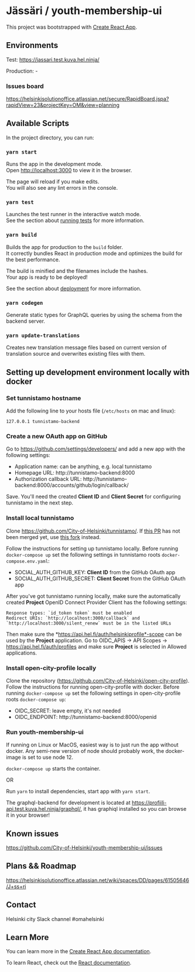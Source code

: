 # Jässäri / youth-membership-ui

This project was bootstrapped with [Create React App](https://github.com/facebook/create-react-app).

## Environments

Test: https://jassari.test.kuva.hel.ninja/

Production: -

### Issues board

https://helsinkisolutionoffice.atlassian.net/secure/RapidBoard.jspa?rapidView=23&projectKey=OM&view=planning

## Available Scripts

In the project directory, you can run:

### `yarn start`

Runs the app in the development mode.<br />
Open [http://localhost:3000](http://localhost:3000) to view it in the browser.

The page will reload if you make edits.<br />
You will also see any lint errors in the console.

### `yarn test`

Launches the test runner in the interactive watch mode.<br />
See the section about [running tests](https://facebook.github.io/create-react-app/docs/running-tests) for more information.

### `yarn build`

Builds the app for production to the `build` folder.<br />
It correctly bundles React in production mode and optimizes the build for the best performance.

The build is minified and the filenames include the hashes.<br />
Your app is ready to be deployed!

See the section about [deployment](https://facebook.github.io/create-react-app/docs/deployment) for more information.

### `yarn codegen`

Generate static types for GraphQL queries by using the schema from the backend server.

### `yarn update-translations`

Creates new translation message files based on current version of translation source and overwrites existing files with them.

## Setting up development environment locally with docker

### Set tunnistamo hostname
Add the following line to your hosts file (`/etc/hosts` on mac and linux):

    127.0.0.1 tunnistamo-backend

### Create a new OAuth app on GitHub
Go to https://github.com/settings/developers/ and add a new app with the following settings:

- Application name: can be anything, e.g. local tunnistamo
- Homepage URL: http://tunnistamo-backend:8000
- Authorization callback URL: http://tunnistamo-backend:8000/accounts/github/login/callback/

Save. You'll need the created **Client ID** and **Client Secret** for configuring tunnistamo in the next step.

### Install local tunnistamo
Clone https://github.com/City-of-Helsinki/tunnistamo/. If [this PR](https://github.com/City-of-Helsinki/tunnistamo/pull/94) has not been merged yet, use [this fork](https://github.com/andersinno/tunnistamo/tree/docker-refactor) instead.

Follow the instructions for setting up tunnistamo locally. Before running `docker-compose up` set the following settings in tunnistamo roots `docker-compose.env.yaml`:

- SOCIAL_AUTH_GITHUB_KEY: **Client ID** from the GitHub OAuth app
- SOCIAL_AUTH_GITHUB_SECRET: **Client Secret** from the GitHub OAuth app

After you've got tunnistamo running locally, make sure the automatically created **Project** OpenID Connect Provider Client has the following settings:

    Response types: `id_token token` must be enabled
    Redirect URIs: `http://localhost:3000/callback` and `http://localhost:3000/silent_renew` must be in the listed URLs


Then make sure the *https://api.hel.fi/auth/helsinkiprofile*-scope can be used by the **Project** application. Go to OIDC_APIS -> API Scopes -> https://api.hel.fi/auth/profiles and make sure **Project** is selected in Allowed applications.

### Install open-city-profile locally
Clone the repository (https://github.com/City-of-Helsinki/open-city-profile). Follow the instructions for running open-city-profile with docker. Before running `docker-compose up` set the following settings in open-city-profile roots `docker-compose up`:

- OIDC_SECRET: leave empty, it's not needed
- OIDC_ENDPOINT: http://tunnistamo-backend:8000/openid

### Run youth-membership-ui
If running on Linux or MacOS, easiest way is to just run the app without docker. Any semi-new version of node should probably work, the docker-image is set to use node 12.

`docker-compose up` starts the container.

OR

Run `yarn` to install dependencies, start app with `yarn start`.

The graphql-backend for development is located at https://profiili-api.test.kuva.hel.ninja/graphql/, it has graphiql installed so you can browse it in your browser!

## Known issues
https://github.com/City-of-Helsinki/youth-membership-ui/issues

## Plans && Roadmap
https://helsinkisolutionoffice.atlassian.net/wiki/spaces/DD/pages/61505646/J+ss+ri

## Contact
Helsinki city Slack channel #omahelsinki

## Learn More

You can learn more in the [Create React App documentation](https://facebook.github.io/create-react-app/docs/getting-started).

To learn React, check out the [React documentation](https://reactjs.org/).

